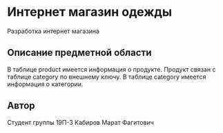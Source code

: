 # Интернет магазин одежды
Разработка интернет магазина
## Описание предметной области
В таблице product имеется информация о продукте. Продукт связан с таблице category по внешнему ключу.
В таблице category имеется информация о категории.
## Автор
Студент группы 19П-3 Кабиров Марат Фагитович 

